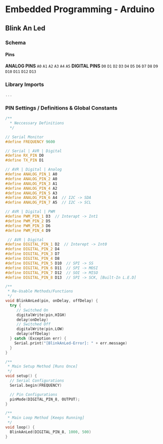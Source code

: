 # Embedded Programming - Arduino

## Blink An Led

### Schema

#### Pins

**ANALOG PINS** `A0` `A1` `A2` `A3` `A4` `A5`
**DIGITAL PINS**  `D0` `D1` `D2` `D3` `D4` `D5` `D6` `D7` `D8` `D9` `D10` `D11` `D12` `D13` 

### Library Imports

```c++
...
```

### PIN Settings / Definitions & Global Constants

```c++
/**
  * Neccessary Definitions
  */

// Serial Monitor
#define FREQUENCY 9600

// Serial | AVR | Digital
#define RX_PIN D0
#define TX_PIN D1

// AVR | Digital | Analog
#define ANALOG_PIN_1 A0
#define ANALOG_PIN_2 A0
#define ANALOG_PIN_3 A1
#define ANALOG_PIN_4 A2
#define ANALOG_PIN_5 A3
#define ANALOG_PIN_6 A4  // I2C -> SDA
#define ANALOG_PIN_7 A5  // I2C -> SCL

// AVR | Digital | PWM
#define PWM_PIN_1 D3  // Interapt -> Int1
#define PWM_PIN_2 D5
#define PWM_PIN_3 D6
#define PWM_PIN_4 D9

 // AVR | Digital
#define DIGITAL_PIN_1 D2  // Interept -> Int0
#define DIGITAL_PIN_2 D4
#define DIGITAL_PIN_3 D7
#define DIGITAL_PIN_4 D8
#define DIGITAL_PIN_5 D10  // SPI -> SS
#define DIGITAL_PIN_6 D11  // SPI -> MOSI
#define DIGITAL_PIN_7 D12  // SOI -> MISO
#define DIGITAL_PIN_8 D13  // SPI -> SCK, [Built-In L.E.D]
```

```c++
/**
 * Re-Usable Methods/Functions
 */
void BlinkAnLed(pin, onDelay, offDelay) {
  try {
     // Switched On
     digitalWrite(pin,HIGH)
     delay(onDelay)
     // Switched Off
     digitalWrite(pin,LOW)
     delay(offDelay)
  } catch (Exception err) {
    Serial.print("[BlinkAnLed-Error]: " + err.message)
  }
}
```

```c++
/**
 * Main Setup Method [Runs Once]
 */
void setup() {
  // Serial Configurations
  Serial.begin(FREQUENCY)

  // Pin Configurations
  pinMode(DIGITAL_PIN_8, OUTPUT);
}
```

```c++
/**
 * Main Loop Method [Keeps Running]
 */
void loop() {
  BlinkAnLed(DIGITAL_PIN_8, 1000, 500)
}
```